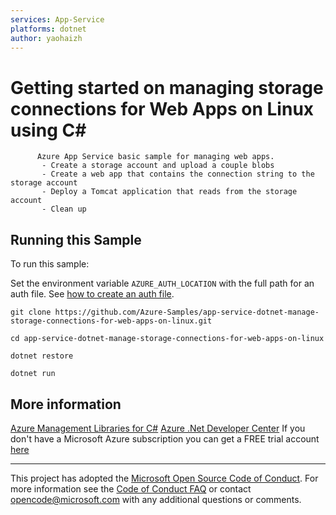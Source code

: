 ```yaml
---
services: App-Service
platforms: dotnet
author: yaohaizh
---
```


# Getting started on managing storage connections for Web Apps on Linux using C# #

          Azure App Service basic sample for managing web apps.
           - Create a storage account and upload a couple blobs
           - Create a web app that contains the connection string to the storage account
           - Deploy a Tomcat application that reads from the storage account
           - Clean up


## Running this Sample ##

To run this sample:

Set the environment variable `AZURE_AUTH_LOCATION` with the full path for an auth file. See [how to create an auth file](https://github.com/Azure/azure-libraries-for-net/blob/master/AUTH.md).

    git clone https://github.com/Azure-Samples/app-service-dotnet-manage-storage-connections-for-web-apps-on-linux.git

    cd app-service-dotnet-manage-storage-connections-for-web-apps-on-linux

    dotnet restore

    dotnet run

## More information ##

[Azure Management Libraries for C#](https://github.com/Azure/azure-sdk-for-net/tree/Fluent)
[Azure .Net Developer Center](https://azure.microsoft.com/en-us/develop/net/)
If you don't have a Microsoft Azure subscription you can get a FREE trial account [here](http://go.microsoft.com/fwlink/?LinkId=330212)

---

This project has adopted the [Microsoft Open Source Code of Conduct](https://opensource.microsoft.com/codeofconduct/). For more information see the [Code of Conduct FAQ](https://opensource.microsoft.com/codeofconduct/faq/) or contact [opencode@microsoft.com](mailto:opencode@microsoft.com) with any additional questions or comments.